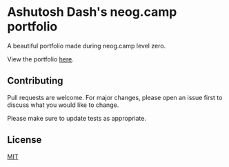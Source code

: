 # Ashutosh Dash's neog.camp portfolio
A beautiful portfolio made during neog.camp level zero.

View the portfolio [here](https://ashutosh-dash.netlify.app/).

## Contributing
Pull requests are welcome. For major changes, please open an issue first to discuss what you would like to change.

Please make sure to update tests as appropriate.

## License
[MIT](https://choosealicense.com/licenses/mit/)